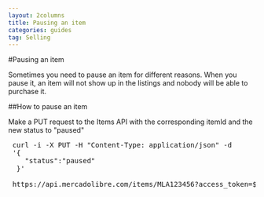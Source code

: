 ```yaml
---
layout: 2columns
title: Pausing an item
categories: guides
tag: Selling
---
```

#Pausing an item

 Sometimes you need to pause an item for different reasons. When you pause it, an item will not show up in the listings and nobody will be able to purchase it.

##How to pause an item
 
 Make a PUT request to the Items API with the corresponding itemId and the new status to "paused"

 <pre class="terminal">
 curl -i -X PUT -H "Content-Type: application/json" -d
 '{
    "status":"paused"
  }'

 https://api.mercadolibre.com/items/MLA123456?access_token=$ACCESS_TOKEN
 </pre>

